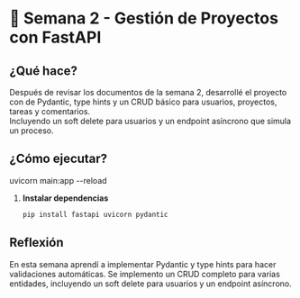 # 📅 Semana 2 - Gestión de Proyectos con FastAPI

##  ¿Qué hace?

Después de revisar los documentos de la semana 2, desarrollé el proyecto con de Pydantic, type hints y un CRUD básico para usuarios, proyectos, tareas y comentarios.  
Incluyendo un soft delete para usuarios y un endpoint asíncrono que simula un proceso.

## ¿Cómo ejecutar?

uvicorn main:app --reload

1. **Instalar dependencias**  
   ```bash
   pip install fastapi uvicorn pydantic

## Reflexión

En esta semana aprendí a implementar Pydantic y type hints para hacer validaciones automáticas.
Se implemento un CRUD completo para varias entidades, incluyendo un soft delete para usuarios y un endpoint asíncrono.